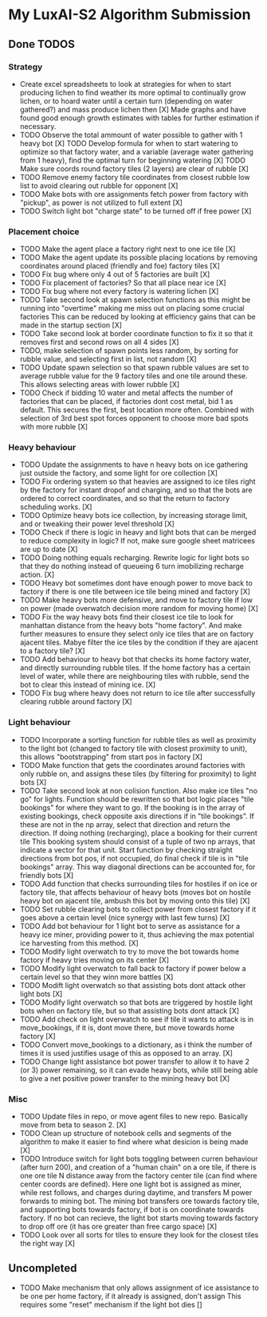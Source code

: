 # My LuxAI-S2 Algorithm Submission

## Done TODOS
### Strategy
* Create excel spreadsheets to look at strategies for when to start producing lichen to find weather its more optimal to
     continually grow lichen, or to hoard water until a certain turn (depending on water gathered?) and mass produce lichen then
[X] Made graphs and have found good enough growth estimates with tables for further estimation if necessary.
* TODO Observe the total ammount of water possible to gather with 1 heavy bot
[X]
TODO Develop formula for when to start watering to optimize so that factory water, and a variable (average water gathering from 1 heavy),
     find the optimal turn for beginning watering
[X]
TODO Make sure coords round factory tiles (2 layers) are clear of rubble
[X]
* TODO Remove enemy factory tile coordinates from closest rubble low list to avoid clearing out rubble for opponent
[X]
* TODO Make bots with ore assignments fetch power from factory with "pickup", as power is not utilized to full extent
[X]
* TODO Switch light bot "charge state" to be turned off if free power
[X]

### Placement choice
* TODO Make the agent place a factory right next to one ice tile
[X]
* TODO Make the agent update its possible placing locations by removing coordinates around placed (friendly and foe) factory tiles
[X]
* TODO Fix bug where only 4 out of 5 factories are built 
[X]
* TODO Fix placement of factories? So that all place near ice
[X]
* TODO Fix bug where not every factory is watering lichen
[X]
* TODO Take second look at spawn selection functions as this might be running into "overtime" making me miss out on placing some crucial factories
     This can be reduced by looking at efficiency gains that can be made in the startup section
[X]
* TODO Take second look at border coordinate function to fix it so that it removes first and second rows on all 4 sides
[X]
* TODO, make selection of spawn points less random, by sorting for rubble value, and selecting first in list, not random
[X]
* TODO Update spawn selection so that spawn rubble values are set to average rubble value for the 9 factory tiles and one tile around these.
     This allows selecting areas with lower rubble
[X]
* TODO Check if bidding 10 water and metal affects the number of factories that can be placed, if factories dont cost metal, bid 1 as default. This
      secures the first, best location more often. Combined with selection of 3rd best spot forces opponent to choose more bad spots with more rubble
[X]

### Heavy behaviour
* TODO Update the assignments to have n heavy bots on ice gathering just outside the factory, and some light for ore collection
[X]
* TODO Fix ordering system so that heavies are assigned to ice tiles right by the factory for instant dropof and charging,
     and so that the bots are ordered to correct coordinates,
     and so that the return to factory scheduling works.
[X]
* TODO Optimize heavy bots ice collection, by increasing storage limit, and or tweaking their power level threshold
[X]
* TODO Check if there is logic in heavy and light bots that can be merged to reduce complexity in logic? If not, make sure google sheet matricees
     are up to date
[X]
* TODO Doing nothing equals recharging. Rewrite logic for light bots so that they do nothing instead of queueing 6 turn imobilizing recharge action.
[X]
* TODO Heavy bot sometimes dont have enough power to move back to factory if there is one tile between ice tile being mined and factory
[X]
* TODO Make heavy bots more defensive, and move to factory tile if low on power (made overwatch decision more random for moving home)
[X]
* TODO Fix the way heavy bots find their closest ice tile to look for manhattan distance from the heavy bots "home factory". And make further
     measures to ensure they select only ice tiles that are on factory ajacent tiles. Mabye filter the ice tiles by the condition if they are
     ajacent to a factory tile?
[X]
* TODO Add behaviour to heavy bot that checks its home factory water, and directly surrounding rubble tiles. If the home factory has a certain
      level of water, while there are neighbouring tiles with rubble, send the bot to clear this instead of mining ice.
[X]
* TODO Fix bug where heavy does not return to ice tile after successfully clearing rubble around factory
[X]

### Light behaviour
* TODO Incorporate a sorting function for rubble tiles as well as proximity to the light bot (changed to factory tile with closest proximity to unit),
     this allows "bootstrapping" from start pos in factory
[X]
* TODO Make function that gets the coordinates around factories with only rubble on, and assigns these tiles (by filtering for proximity) to light bots
[X]
* TODO Take second look at non colision function. Also make ice tiles "no go" for lights.
     Function should be rewritten so that bot logic places "tile bookings" for where they want to go. 
     If the booking is in the array of existing bookings, check opposite axis directions if in "tile bookings".
     If these are not in the np array, select that direction and return the direction.
     If doing nothing (recharging), place a booking for their current tile
     This booking system should consist of a tuple of two np arrays, that indicate a vector for that unit.
     Start function by checking straight directions from bot pos, if not occupied, do final check if tile is in "tile bookings" array.
     This way diagonal directions can be accounted for, for friendly bots
[X]
* TODO Add function that checks surrounding tiles for hostiles if on ice or factory tile, that affects behaviour of heavy bots (moves bot on hostile heavy bot on ajacent tile, ambush this bot by moving onto this tile)
[X]
* TODO Set rubble clearing bots to collect power from closest factory if it goes above a certain level (nice synergy with last few turns)
 [X]
* TODO Add bot behaviour for 1 light bot to serve as assistance for a heavy ice miner, providing power to it, thus achieving the max potential
      ice harvesting from this method.
[X]
* TODO Modify light overwatch to try to move the bot towards home factory if heavy tries moving on its center
[X]
* TODO Modify light overwatch to fall back to factory if power below a certain level so that they winn more battles
[X]
* TODO Modift light overwatch so that assisting bots dont attack other light bots
[X]
* TODO Modify light overwatch so that bots are triggered by hostile light bots when on factory tile, but so that assisting bots dont attack
[X]
* TODO Add check on light overwatch to see if tile it wants to attack is in move_bookings, if it is, dont move there, but move towards home factory
[X]
* TODO Convert move_bookings to a dictionary, as i think the number of times it is used justifies usage of this as opposed to an array.
[X]
* TODO Change light assistance bot power transfer to allow it to have 2 (or 3) power remaining, so it can evade heavy bots, while still being able
      to give a net positive power transfer to the mining heavy bot
[X]

### Misc
* TODO Update files in repo, or move agent files to new repo. Basically move from beta to season 2.
[X]
* TODO Clean up structure of notebook cells and segments of the algorithm to make it easier to find where what desicion is being made
[X]
* TODO Introduce switch for light bots toggling between curren behaviour (after turn 200), and creation of a "human chain" on a ore tile, if 
      there is one ore tile N distance away from the factory center tile (can find where center coords are defined).
      Here one light bot is assigned as miner, while rest follows, and charges during daytime, and transfers M power forwards to mining bot.
      The mining bot transfers ore towards factory tile, and supporting bots towards factory, if bot is on coordinate towards factory.
      If no bot can recieve, the light bot starts moving towards factory to drop off ore (it has ore greater than free cargo space)
[X]
* TODO Look over all sorts for tiles to ensure they look for the closest tiles the right way
[X]





## Uncompleted
* TODO Make mechanism that only allows assignment of ice assistance to be one per home factory, if it already is assigned, don't assign
      This requires some "reset" mechanism if the light bot dies
[]